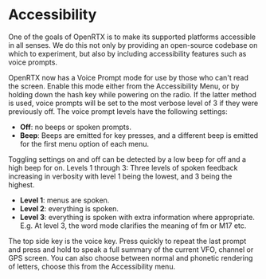# Accessibility

One of the goals of OpenRTX is to make its supported platforms accessible in all senses.
We do this not only by providing an open-source codebase on which to experiment,
but also by including accessibility features such as voice prompts.

OpenRTX now has a Voice Prompt mode for use by those who can't read the screen.
Enable this mode either from the Accessibility Menu, or by holding down the hash
key while powering on the radio. If the latter method is used, voice prompts
will be set to the most verbose level of 3 if they were previously off.
The voice prompt levels have the following settings:

- **Off**: no beeps or spoken prompts.
- **Beep**: Beeps are emitted for key presses, and a different beep is emitted for the first menu option of each menu.

Toggling settings on and off can be detected by a low beep for off and a high beep for on.
Levels 1 through 3: Three levels of spoken feedback increasing in verbosity with level 1 being the lowest, and 3 being the highest.

- **Level 1**: menus are spoken.
- **Level 2**: everything is spoken.
- **Level 3**: everything is spoken with extra information where appropriate. E.g. At level 3, the word mode clarifies the meaning of fm or M17 etc.

The top side key is the voice key. Press quickly to repeat the last prompt and press and hold to speak a full summary of the current VFO, channel or GPS screen.
You can also choose between normal and phonetic rendering of letters, choose this from the Accessibility menu.

